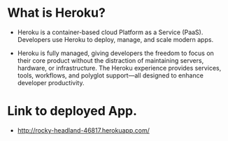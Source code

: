 # What is Heroku?

- Heroku is a container-based cloud Platform as a Service (PaaS). Developers use Heroku to deploy, manage, and scale modern apps.

- Heroku is fully managed, giving developers the freedom to focus on their core product without the distraction of maintaining servers, hardware, or infrastructure. The Heroku experience provides services, tools, workflows, and polyglot support—all designed to enhance developer productivity.

# Link to deployed App.

- http://rocky-headland-46817.herokuapp.com/